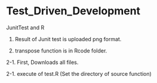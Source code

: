 # Test_Driven_Development
JunitTest and R

1. Result of Junit test is uploaded png format.

2. transpose function is in Rcode folder.

 2-1. First, Downloads all files.
 
 2-1. execute of test.R (Set the directory of source function)
